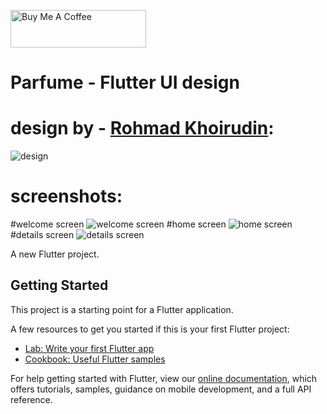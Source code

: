 <a href="https://www.buymeacoffee.com/evara" target="_blank"><img src="https://cdn.buymeacoffee.com/buttons/v2/default-yellow.png" alt="Buy Me A Coffee" style="height: 60px !important;width: 217px !important;" ></a>
# Parfume - Flutter UI design
# design by - [Rohmad Khoirudin](https://dribbble.com/shots/15091913-Parfume-Apps-Exploration/attachments/6823165?mode=media):
![design](https://cdn.dribbble.com/users/6843587/screenshots/15091913/media/e3a3c3f8507d900acd0e8701286ad2a2.png)
# screenshots:
#welcome screen
![welcome screen
](https://github.com/iamEvara/Flutter-Parfume-App-UI/raw/main/assets/start.jpg)
#home screen
![home screen
](https://github.com/iamEvara/Flutter-Parfume-App-UI/raw/main/assets/home.jpg)
#details screen
![details screen
](https://github.com/iamEvara/Flutter-Parfume-App-UI/raw/main/assets/details.jpg)


A new Flutter project.

## Getting Started

This project is a starting point for a Flutter application.

A few resources to get you started if this is your first Flutter project:

- [Lab: Write your first Flutter app](https://flutter.dev/docs/get-started/codelab)
- [Cookbook: Useful Flutter samples](https://flutter.dev/docs/cookbook)

For help getting started with Flutter, view our
[online documentation](https://flutter.dev/docs), which offers tutorials,
samples, guidance on mobile development, and a full API reference.
